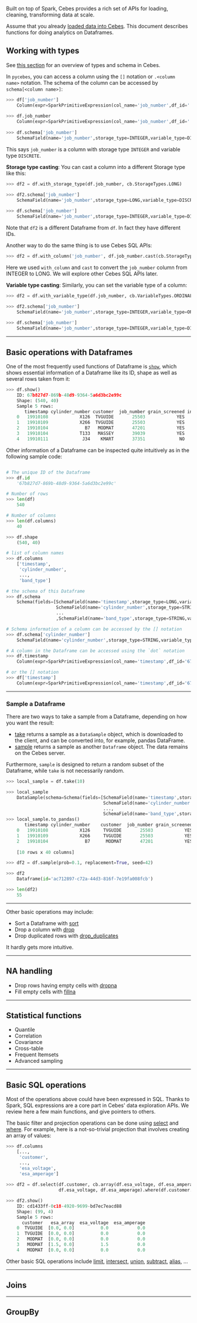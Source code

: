 Built on top of Spark, Cebes provides a rich set of APIs for loading, cleaning, transforming data at scale.

Assume that you already [loaded data into Cebes](session_load_data.md). This document describes
 functions for doing analytics on Dataframes.

## Working with types

See [this section](dataframe_concepts.md#cebes-types) for an overview
of types and schema in Cebes.

In `pycebes`, you can access a column using the `[]` notation or `.<column name>` notation. The
schema of the column can be accessed by `schema[<column name>]`:

```python
>>> df['job_number']
    Column(expr=SparkPrimitiveExpression(col_name='job_number',df_id='...'))
    
>>> df.job_number
    Column(expr=SparkPrimitiveExpression(col_name='job_number',df_id='...'))
    
>>> df.schema['job_number']
    SchemaField(name='job_number',storage_type=INTEGER,variable_type=DISCRETE)
```

This says `job_number` is a column with storage type `INTEGER` and variable type `DISCRETE`.

**Storage type casting**: You can cast a column into a different Storage type like this:

```python
>>> df2 = df.with_storage_type(df.job_number, cb.StorageTypes.LONG)

>>> df2.schema['job_number']
    SchemaField(name='job_number',storage_type=LONG,variable_type=DISCRETE)
    
>>> df.schema['job_number']
    SchemaField(name='job_number',storage_type=INTEGER,variable_type=DISCRETE)
```

Note that `df2` is a different Dataframe from `df`. In fact they have different IDs.

Another way to do the same thing is to use Cebes SQL APIs:

```python
>>> df2 = df.with_column('job_number', df.job_number.cast(cb.StorageTypes.LONG))
```

Here we used `with_column` and `cast` to convert the `job_number` column from INTEGER to LONG.
We will explore other Cebes SQL APIs later.

**Variable type casting**: Similarly, you can set the variable type of a column:

```python
>>> df2 = df.with_variable_type(df.job_number, cb.VariableTypes.ORDINAL)

>>> df2.schema['job_number']
    SchemaField(name='job_number',storage_type=INTEGER,variable_type=ORDINAL)
    
>>> df.schema['job_number']
    SchemaField(name='job_number',storage_type=INTEGER,variable_type=DISCRETE)
```

---
## Basic operations with Dataframes

One of the most frequently used functions of Dataframe is 
[`show`](dataframe_reference.md#pycebes.core.dataframe.Dataframe.show), 
which shows essential information of a Dataframe like its ID, shape as well as several rows taken from it:

```python
>>> df.show()
    ID: 67b827d7-869b-48d9-9364-5a6d3bc2e99c
    Shape: (540, 40)
    Sample 5 rows:
       timestamp cylinder_number customer  job_number grain_screened ink_color   ...
    0   19910108            X126  TVGUIDE       25503            YES       KEY   ...
    1   19910109            X266  TVGUIDE       25503            YES       KEY   ...
    2   19910104              B7   MODMAT       47201            YES       KEY   ...
    3   19910104            T133   MASSEY       39039            YES       KEY   ...
    4   19910111             J34    KMART       37351             NO       KEY   ...
```

Other information of a Dataframe can be inspected quite intuitively as in the following sample code:

```python

# The unique ID of the Dataframe
>>> df.id
    '67b827d7-869b-48d9-9364-5a6d3bc2e99c'

# Number of rows
>>> len(df)
    540

# Number of columns
>>> len(df.columns)
    40

>>> df.shape
    (540, 40)

# list of column names
>>> df.columns
    ['timestamp',
     'cylinder_number',
     ...,
     'band_type']

# the schema of this Dataframe
>>> df.schema
    Schema(fields=[SchemaField(name='timestamp',storage_type=LONG,variable_type=DISCRETE),
                   SchemaField(name='cylinder_number',storage_type=STRING,variable_type=TEXT),
                   ...
                   ,SchemaField(name='band_type',storage_type=STRING,variable_type=TEXT)])

# Schema information of a column can be accessed by the [] notation
>>> df.schema['cylinder_number']
    SchemaField(name='cylinder_number',storage_type=STRING,variable_type=TEXT)

# A column in the Dataframe can be accessed using the `dot` notation
>>> df.timestamp
    Column(expr=SparkPrimitiveExpression(col_name='timestamp',df_id='67b827d7-869b-48d9-9364-5a6d3bc2e99c'))

# or the [] notation
>>> df['timestamp']
    Column(expr=SparkPrimitiveExpression(col_name='timestamp',df_id='67b827d7-869b-48d9-9364-5a6d3bc2e99c'))
```

---
### Sample a Dataframe

There are two ways to take a sample from a Dataframe, depending on how you want the result:

- [take](dataframe_reference.md#pycebes.core.dataframe.Dataframe.take) returns a sample as a `DataSample` 
object, which is downloaded to the client, and can be converted into, for example, pandas DataFrame.
- [sample](dataframe_reference.md#pycebes.core.dataframe.Dataframe.sample) returns a sample as another 
`Dataframe` object. The data remains on the Cebes server.

Furthermore, `sample` is designed to return a random subset of the Dataframe, while `take` is not necessarily 
random.

```python
>>> local_sample = df.take(10)

>>> local_sample
    DataSample(schema=Schema(fields=[SchemaField(name='timestamp',storage_type=LONG,variable_type=DISCRETE),
                                     SchemaField(name='cylinder_number',storage_type=STRING,variable_type=TEXT),
                                     ...,
                                     SchemaField(name='band_type',storage_type=STRING,variable_type=TEXT)]))
>>> local_sample.to_pandas()
       timestamp cylinder_number    customer  job_number grain_screened ink_color  ...
    0   19910108            X126     TVGUIDE       25503            YES       KEY  ...
    1   19910109            X266     TVGUIDE       25503            YES       KEY  ...
    2   19910104              B7      MODMAT       47201            YES       KEY  ...
    
    [10 rows x 40 columns]

>>> df2 = df.sample(prob=0.1, replacement=True, seed=42)

>>> df2
    Dataframe(id='ac712897-c72a-44d3-816f-7e19fa008fcb')

>>> len(df2)
    55
```

---
Other basic operations may include:

- Sort a Dataframe with [sort](dataframe_reference.md#pycebes.core.dataframe.Dataframe.sort)
- Drop a column with [drop](dataframe_reference.md#pycebes.core.dataframe.Dataframe.drop)
- Drop duplicated rows with [drop_duplicates](dataframe_reference.md#pycebes.core.dataframe.Dataframe.drop_duplicates)

It hardly gets more intuitive.

---
## NA handling

- Drop rows having empty cells with [dropna](dataframe_reference.md#pycebes.core.dataframe.Dataframe.dropna)
- Fill empty cells with [fillna](dataframe_reference.md#pycebes.core.dataframe.Dataframe.fillna)


---
## Statistical functions

- Quantile
- Correlation
- Covariance
- Cross-table
- Frequent Itemsets
- Advanced sampling

---
## Basic SQL operations

Most of the operations above could have been expressed in SQL. Thanks to Spark, SQL expressions are a core
part in Cebes' data exploration APIs. We review here a few main functions, and give pointers to others.

The basic filter and projection operations can be done using 
[select](dataframe_reference.md#pycebes.core.dataframe.Dataframe.select) and
[where](dataframe_reference.md#pycebes.core.dataframe.Dataframe.where). For example,
here is a not-so-trivial projection that involves creating an array of values:

```python
>>> df.columns
    [...,
     'customer',
     ...,
     'esa_voltage',
     'esa_amperage']
     
>>> df2 = df.select(df.customer, cb.array(df.esa_voltage, df.esa_amperage).alias('esa_array'), 
                    df.esa_voltage, df.esa_amperage).where(df.customer.isin(['TVGUIDE', 'MODMAT']))

>>> df2.show()
    ID: cd1433ff-0c18-4920-9699-bd7ec7eacd88
    Shape: (99, 4)
    Sample 5 rows:
      customer   esa_array  esa_voltage  esa_amperage
    0  TVGUIDE  [0.0, 0.0]          0.0           0.0
    1  TVGUIDE  [0.0, 0.0]          0.0           0.0
    2   MODMAT  [0.0, 0.0]          0.0           0.0
    3   MODMAT  [1.5, 0.0]          1.5           0.0
    4   MODMAT  [0.0, 0.0]          0.0           0.0
```

Other basic SQL operations include [limit](dataframe_reference.md#pycebes.core.dataframe.Dataframe.limit),
 [intersect](dataframe_reference.md#pycebes.core.dataframe.Dataframe.intersect),
 [union](dataframe_reference.md#pycebes.core.dataframe.Dataframe.union), 
 [subtract](dataframe_reference.md#pycebes.core.dataframe.Dataframe.subtract), 
 [alias](dataframe_reference.md#pycebes.core.dataframe.Dataframe.alias), ...

---
## Joins

---
## GroupBy


